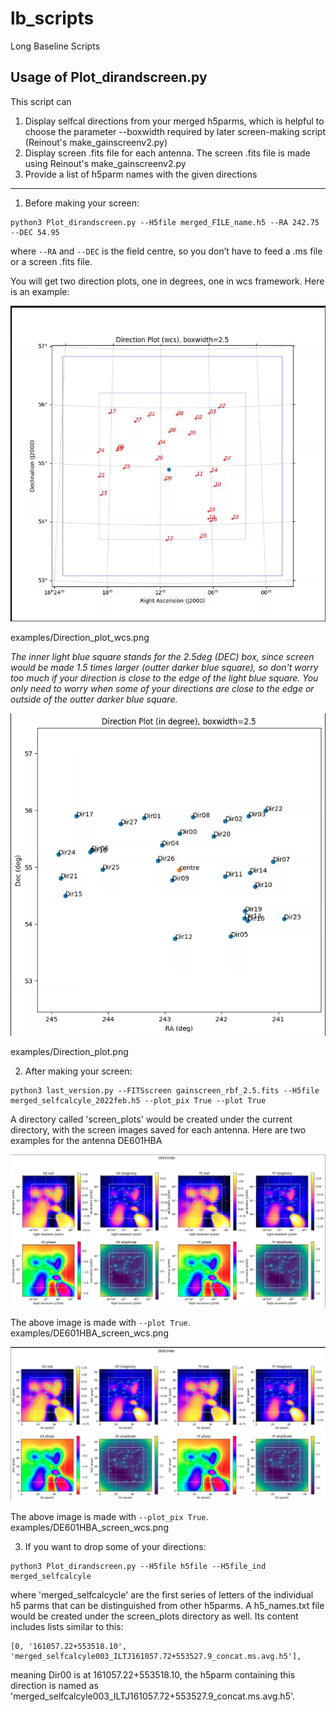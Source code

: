 # lb_scripts
Long Baseline Scripts

## Usage of Plot_dirandscreen.py 

This script can
1) Display selfcal directions from your merged h5parms, which is helpful to choose the parameter --boxwidth required by later screen-making script (Reinout's make_gainscreenv2.py)
2) Display screen .fits file for each antenna. The screen .fits file is made using Reinout's make_gainscreenv2.py
3) Provide a list of h5parm names with the given directions

---

1) Before making your screen:
```
python3 Plot_dirandscreen.py --H5file merged_FILE_name.h5 --RA 242.75 --DEC 54.95

```
where `--RA` and `--DEC` is the field centre, so you don’t have to feed a .ms file or a screen .fits file.

You will get two direction plots, one in degrees, one in wcs framework. Here is an example:


![Here is an example for Direction_plot_wcs.png:](examples/Direction_plot_wcs.png)

examples/Direction_plot_wcs.png


_The inner light blue square stands for the 2.5deg (DEC) box, since screen would be made 1.5 times larger (outter darker blue square), so don't worry too much if your direction is close to the edge of the light blue square. You only need to worry when some of your directions are close to the edge or outside of the outter darker blue square._


![Here is an example for Direction_plot_deg.png:](examples/Direction_plot_deg.png)

examples/Direction_plot.png


2) After making your screen:

```
python3 last_version.py --FITSscreen gainscreen_rbf_2.5.fits --H5file merged_selfcalcyle_2022feb.h5 --plot_pix True --plot True

```

A directory called 'screen_plots' would be created under the current directory, with the screen images saved for each antenna. Here are two examples for the antenna DE601HBA


![Here is an example for DE601HBA_screen_wcs.png:](examples/DE601HBA_screen_wcs.png)

The above image is made with `--plot True`. examples/DE601HBA_screen_wcs.png

![Here is an example for DE601HBA_screen.png:](examples/DE601HBA_screen.png)

The above image is made with `--plot_pix True`. examples/DE601HBA_screen_wcs.png


3) If you want to drop some of your directions:


```
python3 Plot_dirandscreen.py --H5file h5file --H5file_ind merged_selfcalcyle

```

where 'merged_selfcalcycle' are the first series of letters of the individual h5 parms that can be distinguished from other h5parms. A h5_names.txt file would be created under the screen_plots directory as well. Its content includes lists similar to this:

```
[0, '161057.22+553518.10', 'merged_selfcalcyle003_ILTJ161057.72+553527.9_concat.ms.avg.h5'], 
```

meaning Dir00 is at 161057.22+553518.10, the h5parm containing this direction is named as 'merged_selfcalcyle003_ILTJ161057.72+553527.9_concat.ms.avg.h5'.


